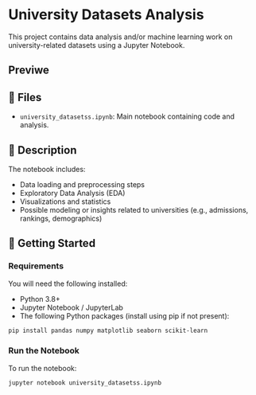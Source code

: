 # University Datasets Analysis

This project contains data analysis and/or machine learning work on university-related datasets using a Jupyter Notebook.

## Previwe





## 📂 Files

- `university_datasetss.ipynb`: Main notebook containing code and analysis.

## 📌 Description

The notebook includes:
- Data loading and preprocessing steps
- Exploratory Data Analysis (EDA)
- Visualizations and statistics
- Possible modeling or insights related to universities (e.g., admissions, rankings, demographics)

## 🚀 Getting Started

### Requirements

You will need the following installed:

- Python 3.8+
- Jupyter Notebook / JupyterLab
- The following Python packages (install using pip if not present):

```bash
pip install pandas numpy matplotlib seaborn scikit-learn
```

### Run the Notebook

To run the notebook:

```bash
jupyter notebook university_datasetss.ipynb
```


